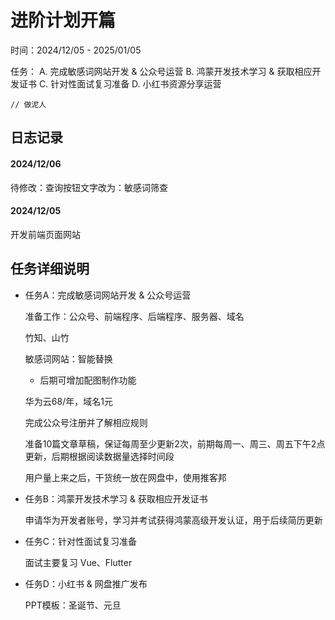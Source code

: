 # 进阶计划开篇

时间：2024/12/05 - 2025/01/05

任务：
  A. 完成敏感词网站开发 & 公众号运营
  B. 鸿蒙开发技术学习 & 获取相应开发证书
  C. 针对性面试复习准备
  D. 小红书资源分享运营

```JS
// 做泥人
```

## 日志记录


#### 2024/12/06

待修改：查询按钮文字改为：敏感词筛查



#### 2024/12/05

开发前端页面网站

## 任务详细说明

- 任务A：完成敏感词网站开发 & 公众号运营

  准备工作：公众号、前端程序、后端程序、服务器、域名

  竹知、山竹

  敏感词网站：智能替换


  - 后期可增加配图制作功能

  华为云68/年，域名1元

  完成公众号注册并了解相应规则

  准备10篇文章草稿，保证每周至少更新2次，前期每周一、周三、周五下午2点更新，后期根据阅读数据量选择时间段

  用户量上来之后，干货统一放在网盘中，使用推客邦

- 任务B：鸿蒙开发技术学习 & 获取相应开发证书

  申请华为开发者账号，学习并考试获得鸿蒙高级开发认证，用于后续简历更新

- 任务C：针对性面试复习准备

  面试主要复习 Vue、Flutter

- 任务D：小红书 & 网盘推广发布

  PPT模板：圣诞节、元旦
